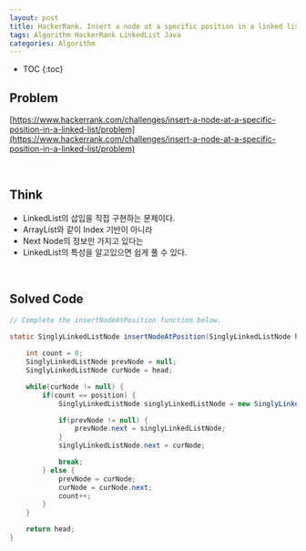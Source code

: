 ```yaml
---
layout: post
title: HackerRank. Insert a node at a specific position in a linked list
tags: Algorithm HackerRank LinkedList Java
categories: Algorithm
---
```

  
* TOC
{:toc}  
  
## Problem
[https://www.hackerrank.com/challenges/insert-a-node-at-a-specific-position-in-a-linked-list/problem](https://www.hackerrank.com/challenges/insert-a-node-at-a-specific-position-in-a-linked-list/problem)    
  
<br>  

## Think
* LinkedList의 삽입을 직접 구현하는 문제이다.
* ArrayList와 같이 Index 기반이 아니라
* Next Node의 정보만 가지고 있다는
* LinkedList의 특성을 알고있으면 쉽게 풀 수 있다.

<br>  

## Solved Code
  
```java  
// Complete the insertNodeAtPosition function below.
   
static SinglyLinkedListNode insertNodeAtPosition(SinglyLinkedListNode head, int data, int position) {

    int count = 0;
    SinglyLinkedListNode prevNode = null;
    SinglyLinkedListNode curNode = head;

    while(curNode != null) {
        if(count == position) {
            SinglyLinkedListNode singlyLinkedListNode = new SinglyLinkedListNode(data);

            if(prevNode != null) {
                prevNode.next = singlyLinkedListNode;
            }
            singlyLinkedListNode.next = curNode;

            break;
        } else {
            prevNode = curNode;
            curNode = curNode.next;
            count++;
        }
    }

    return head;
}
```  
